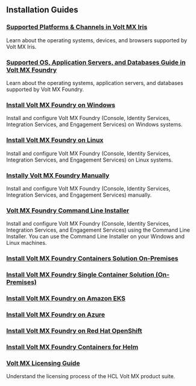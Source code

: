 ## Installation Guides

### [Supported Platforms & Channels in Volt MX Iris](voltmxplatform_supported_devices_os_browsers/Content/Introduction.md)
Learn about the operating systems, devices, and browsers supported by Volt MX Iris.

### [Supported OS, Application Servers, and Databases Guide in Volt MX Foundry](voltmxfoundry_supported_devices_os_browsers/Content/Introduction.md)
Learn about the operating systems, application servers, and databases supported by Volt MX Foundry.

### [Install Volt MX Foundry on Windows](voltmx_foundry_windows_install_guide/Content/Introduction.md)
Install and configure Volt MX Foundry (Console, Identity Services, Integration Services, and Engagement Services) on Windows systems.

### [Install Volt MX Foundry on Linux](voltmx_foundry_linux_install_guide/Content/Introduction.md)
Install and configure Volt MX Foundry (Console, Identity Services, Integration Services, and Engagement Services) on Linux systems.

### [Instally Volt MX Foundry Manually](voltmx_foundry_manual_install_guide/Content/Introduction.md)
Install and configure Volt MX Foundry (Console, Identity Services, Integration Services, and Engagement Services) manually.

### [Volt MX Foundry Command Line Installer](voltmx_licensing_guide/Content/voltmxfoundry_cli/Content/Introduction.md)
Install and configure Volt MX Foundry (Console, Identity Services, Integration Services, and Engagement Services) using the Command Line Installer. You can use the Command Line Installer on your Windows and Linux machines.

### [Install Volt MX Foundry Containers Solution On-Premises](voltmxfoundry_containers_solution_on-prem/Content/Introduction.md)

### [Install Volt MX Foundry Single Container Solution (On-Premises)](voltmxfoundry_single_container/Content/Introduction_Single.md)

### [Install Volt MX Foundry on Amazon EKS](voltmxfoundry_on_amazon_eks/Content/introduction.md)

### [Install Volt MX Foundry on Azure](voltmxfoundry_on_azure/Content/Introduction.md)

### [Install Volt MX Foundry on Red Hat OpenShift](voltmxfoundry_on_openshift/Content/introduction.md)

### [Install Volt MX Foundry Containers for Helm](voltmxfoundry_containers_helm/Content/Introduction.md)

### [Volt MX Licensing Guide](voltmx_licensing_guide/Content/Homepage.md)
Understand the licensing process of the HCL Volt MX product suite.

